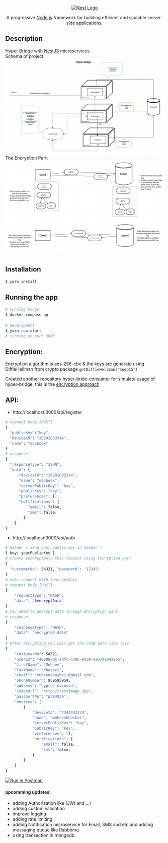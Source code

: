 <p align="center">
  <a href="http://nestjs.com/" target="blank"><img src="https://nestjs.com/img/logo-small.svg" width="200" alt="Nest Logo" /></a>
</p>

[circleci-image]: https://img.shields.io/circleci/build/github/nestjs/nest/master?token=abc123def456
[circleci-url]: https://circleci.com/gh/nestjs/nest

  <p align="center">A progressive <a href="http://nodejs.org" target="_blank">Node.js</a> framework for building efficient and scalable server-side applications.</p>
    <p align="center">

## Description

Hyper Bridge with [NestJS](https://github.com/nestjs/nest) microservices.<br />
Schema of project:
![Alt text](image.png)
The Encryption Part:
![Alt text](image-1.png)

## Installation

```bash
$ yarn install
```

## Running the app

```bash
# running mongo
$ docker-compose up

# development
$ yarn run start
# running on port 3000
```

## Encryption:

Encryption algorithm is aes-256-cbc & the keys are generate using DiffieHellman from crypto package `getDiffieHellman('modp15')`

Created another repository [hyper-bride-consumer](https://github.com/mohsenkhashei/hyper-bridge-consumer/tree/develop) for simulate usage of hyper-bridge, this is the [encryption approach](https://github.com/mohsenkhashei/hyper-bridge-consumer/blob/develop/src/helper/encryption.helper.ts)

## API:

- http://localhost:3000/api/register

```bash
# request body [POST]
{
  "publicKey":"key",
  "deviceId": "20202033314",
  "name": "macbook"
}
# response
{
  "responseType": "JSON",
  "data": {
      "deviceId": "20202033314",
      "name": "macbook",
      "serverPublicKey": "key",
      "publicKey": "key",
      "preferences": [],
      "notifications": {
          "email": false,
          "sms": false,
        }
    }
}
```

- http://localhost:3000/api/auth

```bash
# header ( send your public key in header )
{ key: yourPublicKey }
# create $encryptData this request using Encryption part
{
  "customerNo": 54321, "password": "12345"
}
# make request with $encryptData
# request body [POST]
{
    "requestType": "HASH",
    "data": "$encryptData"
}
# you need to decrypt data through Encryption part
# response
{
    "responseType": "HASH",
    "data": "encrypted data"
}
# After decrypting you will get the JSON data like this:
{
    "customerNo": 54321,
    "userId": "480887dc-adfc-4786-9dd9-d2670264a955",
    "firstName": "Mohsen",
    "lastName": "Khashei",
    "email": "muhsenkhasheii@gmail.com",
    "phoneNumber": 959595959,
    "address": "cyprus nicosia",
    "imageUrl": "http://testImage.jpg",
    "passportNo": "p393939",
    "devices": [
        {
            "deviceId": "2342342324",
            "name": "mohsenkhashei",
            "serverPublicKey": "key",
            "publicKey": "key",
            "preferences": [],
            "notifications": {
                "email": false,
                "sms": false,
            }
        }
    ]
}
```

[![Run in Postman](https://run.pstmn.io/button.svg)](https://app.getpostman.com/run-collection/1566887-79f2b501-f517-452f-898d-3301c5284210?action=collection%2Ffork&source=rip_markdown&collection-url=entityId%3D1566887-79f2b501-f517-452f-898d-3301c5284210%26entityType%3Dcollection%26workspaceId%3Df20b8551-2f10-4363-b926-f1d77d8643ff)

#### upcomming updates:

- adding Authorization like (JWt and ...)
- adding custom validation
- improve logging
- adding rate limiting
- adding Notification microservice for Email, SMS and etc and adding messaging queue like Rabbitmq
- using transaction in mongodb

